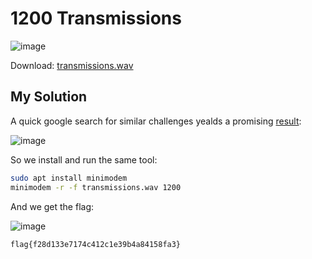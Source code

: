 # 1200 Transmissions

![image](https://github.com/user-attachments/assets/98fb4df7-7ede-4a52-8c09-4c9398c4bd42)

Download: [transmissions.wav](https://raw.githubusercontent.com/LazyTitan33/CTF-Writeups/refs/heads/main/Huntress-CTF-2024/challenge-files/transmissions.wav)

## My Solution

A quick google search for similar challenges yealds a promising [result](https://ctftime.org/writeup/23189):  

![image](https://github.com/user-attachments/assets/5dd2f4e4-2946-4a3b-9452-ae7dd44b6af6)

So we install and run the same tool:  

```bash
sudo apt install minimodem
minimodem -r -f transmissions.wav 1200
```

And we get the flag:  

![image](https://github.com/user-attachments/assets/7a7f3429-b0b3-4d89-b55a-c5b1655e4ec7)

`flag{f28d133e7174c412c1e39b4a84158fa3}`
